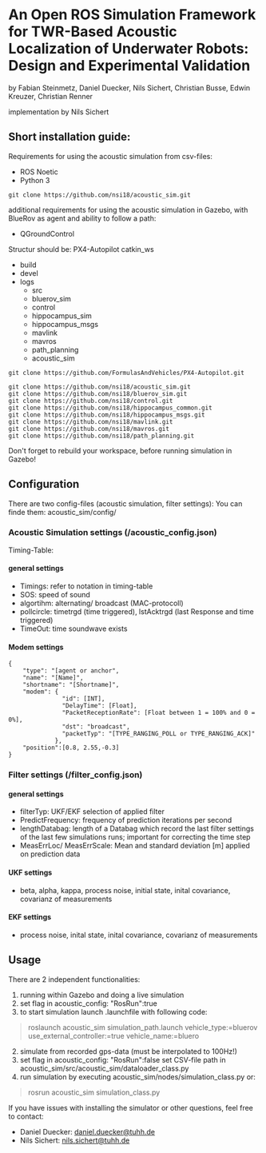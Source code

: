 # An Open ROS Simulation Framework for TWR-Based Acoustic Localization of Underwater Robots: Design and Experimental Validation
by Fabian Steinmetz, Daniel Duecker, Nils Sichert, Christian Busse, Edwin Kreuzer, Christian Renner

implementation by Nils Sichert

## Short installation guide:

Requirements for using the acoustic simulation from csv-files:
- ROS Noetic
- Python 3

      
```
git clone https://github.com/nsi18/acoustic_sim.git
```
additional requirements for using the acoustic simulation in Gazebo, with BlueRov as agent and ability to follow a path:
- QGroundControl

Structur should be:
PX4-Autopilot
catkin_ws
- build
- devel
- logs
  - src
  - bluerov_sim
  - control
  - hippocampus_sim
  - hippocampus_msgs
  - mavlink
  - mavros
  - path_planning
  - acoustic_sim
```
git clone https://github.com/FormulasAndVehicles/PX4-Autopilot.git
```
```
git clone https://github.com/nsi18/acoustic_sim.git
git clone https://github.com/nsi18/bluerov_sim.git
git clone https://github.com/nsi18/control.git
git clone https://github.com/nsi18/hippocampus_common.git
git clone https://github.com/nsi18/hippocampus_msgs.git
git clone https://github.com/nsi18/mavlink.git
git clone https://github.com/nsi18/mavros.git
git clone https://github.com/nsi18/path_planning.git
```

Don't forget to rebuild your workspace, before running simulation in Gazebo!

## Configuration
There are two config-files (acoustic simulation, filter settings):
You can finde them: acoustic_sim/config/

### Acoustic Simulation settings (/acoustic_config.json)
Timing-Table:

#### general settings
- Timings: refer to notation in timing-table
- SOS: speed of sound
- algortihm: alternating/ broadcast (MAC-protocoll)
- pollcircle: timetrgd (time triggered), lstAcktrgd (last Response and time triggered)
- TimeOut: time soundwave exists

#### Modem settings
```
{
    "type": "[agent or anchor",
    "name": "[Name]",
    "shortname": "[Shortname]",
    "modem": {
               "id": [INT],
               "DelayTime": [Float],
               "PacketReceptionRate": [Float between 1 = 100% and 0 = 0%],
               "dst": "broadcast",
               "packetTyp": "[TYPE_RANGING_POLL or TYPE_RANGING_ACK]"
             },
    "position":[0.8, 2.55,-0.3]        
}
```

### Filter settings (/filter_config.json)
#### general settings
- filterTyp: UKF/EKF selection of applied filter
- PredictFrequency: frequency of prediction iterations per second
- lengthDatabag: length of a Databag which record the last filter settings of the last few simulations runs; important for correcting the time step
- MeasErrLoc/ MeasErrScale: Mean and standard deviation [m] applied on prediction data

#### UKF settings
- beta, alpha, kappa, process noise, initial state, inital covariance, covarianz of measurements

#### EKF settings
- process noise, inital state, inital covariance, covarianz of measurements


## Usage
There are 2 independent functionalities:
1. running within Gazebo and doing a live simulation
  1. set flag in acoustic_config: "RosRun":true
  2. to start simulation launch .launchfile with following code:
  >roslaunch acoustic_sim simulation_path.launch vehicle_type:=bluerov use_external_controller:=true vehicle_name:=bluero
2. simulate from recorded gps-data (must be interpolated to 100Hz!)
  1. set flag in acoustic_config: "RosRun":false
  set CSV-file path in acoustic_sim/src/acoustic_sim/dataloader_class.py
  2. run simulation by executing acoustic_sim/nodes/simulation_class.py or:
  >rosrun acoustic_sim simulation_class.py

If you have issues with installing the simulator or other questions, feel free to contact:
- Daniel Duecker: daniel.duecker@tuhh.de
- Nils Sichert: nils.sichert@tuhh.de

